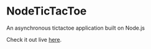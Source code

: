 NodeTicTacToe
=============

An asynchronous tictactoe application built on Node.js

Check it out live <a href="http://node-tic-tac-toe.herokuapp.com/">here</a>.

